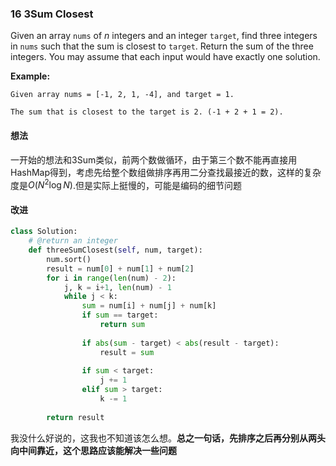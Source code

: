 ### 16 3Sum Closest

Given an array `nums` of *n* integers and an integer `target`, find three integers in `nums` such that the sum is closest to `target`. Return the sum of the three integers. You may assume that each input would have exactly one solution.

**Example:**

```
Given array nums = [-1, 2, 1, -4], and target = 1.

The sum that is closest to the target is 2. (-1 + 2 + 1 = 2).
```

#### 想法

一开始的想法和3Sum类似，前两个数做循环，由于第三个数不能再直接用HashMap得到，考虑先给整个数组做排序再用二分查找最接近的数，这样的复杂度是$O(N^2\log{N})$.但是实际上挺慢的，可能是编码的细节问题

#### 改进

```python
class Solution:
    # @return an integer
    def threeSumClosest(self, num, target):
        num.sort()
        result = num[0] + num[1] + num[2]
        for i in range(len(num) - 2):
            j, k = i+1, len(num) - 1
            while j < k:
                sum = num[i] + num[j] + num[k]
                if sum == target:
                    return sum
                
                if abs(sum - target) < abs(result - target):
                    result = sum
                
                if sum < target:
                    j += 1
                elif sum > target:
                    k -= 1
            
        return result
```

我没什么好说的，这我也不知道该怎么想。**总之一句话，先排序之后再分别从两头向中间靠近，这个思路应该能解决一些问题**